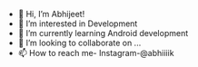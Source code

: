 - 👋 Hi, I’m Abhijeet!
- 👀 I’m interested in Development
- 🌱 I’m currently learning Android development
- 💞️ I’m looking to collaborate on ...
- 📫 How to reach me- Instagram-@abhiiiik

<!---
abhiiik/abhiiik is a ✨ special ✨ repository because its `README.md` (this file) appears on your GitHub profile.
You can click the Preview link to take a look at your changes.
--->
